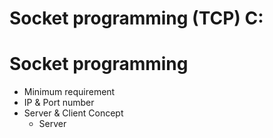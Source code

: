 # Socket programming (TCP) C:

# Socket programming 
- Minimum requirement 
- IP & Port number
- Server & Client Concept
	- Server
